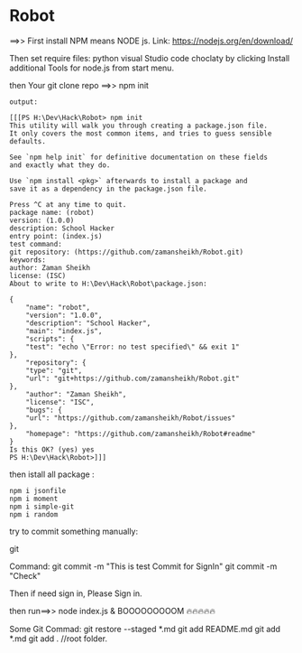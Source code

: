 # Robot



==>>
First install NPM means NODE js. 
Link: https://nodejs.org/en/download/

Then set require files: 
    python
    visual Studio code
    choclaty
    by clicking Install additional Tools for node.js from start menu. 

then Your git clone repo ==>>
    npm init

    output:

    [[[PS H:\Dev\Hack\Robot> npm init
    This utility will walk you through creating a package.json file.
    It only covers the most common items, and tries to guess sensible defaults.

    See `npm help init` for definitive documentation on these fields
    and exactly what they do.

    Use `npm install <pkg>` afterwards to install a package and
    save it as a dependency in the package.json file.

    Press ^C at any time to quit.
    package name: (robot)
    version: (1.0.0)
    description: School Hacker
    entry point: (index.js)
    test command:
    git repository: (https://github.com/zamansheikh/Robot.git)
    keywords:
    author: Zaman Sheikh
    license: (ISC)
    About to write to H:\Dev\Hack\Robot\package.json:

    {
        "name": "robot",
        "version": "1.0.0",
        "description": "School Hacker",
        "main": "index.js",
        "scripts": {
        "test": "echo \"Error: no test specified\" && exit 1"
    },
        "repository": {
        "type": "git",
        "url": "git+https://github.com/zamansheikh/Robot.git"
    },
        "author": "Zaman Sheikh",
        "license": "ISC",
        "bugs": {
        "url": "https://github.com/zamansheikh/Robot/issues"
    },
        "homepage": "https://github.com/zamansheikh/Robot#readme"
    }
    Is this OK? (yes) yes
    PS H:\Dev\Hack\Robot>]]]

then istall all package :

    npm i jsonfile
    npm i moment
    npm i simple-git
    npm i random

try to commit something manually: 

git

Command: git commit -m "This is test Commit for SignIn"
         git commit -m "Check"


Then if need sign in, Please Sign in. 

then run==>> node index.js   & BOOOOOOOOOM 🔥🔥🔥🔥🔥


Some Git Commad: git restore --staged *.md
                git add README.md
                git add *.md
                git add . //root folder.